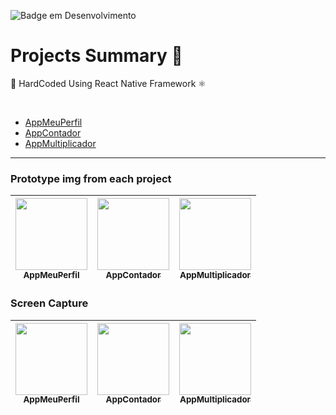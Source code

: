 ![Badge em Desenvolvimento](http://img.shields.io/static/v1?label=STATUS&message=EM%20DESENVOLVIMENTO&color=GREEN&style=for-the-badge)

<h1>Projects Summary 📝</h1>
<p>💅 HardCoded Using React Native Framework ⚛︎ </p>
<br>


* [AppMeuPerfil](#01-App-Meu-Perfil)
* [AppContador](#02-App-Contador)
* [AppMultiplicador](#03-App-Multiplicador)

<hr>

<h3>Prototype img from each project</h3>

| [<img src="https://drive.google.com/uc?id=1tB8PEz5MNLPAD1ZRXBih9Uulm3NZhD2x" width=115><br><sub>AppMeuPerfil</sub>](https://github.com/JeremiasAlgonz) |  [<img src="https://drive.google.com/uc?id=1pO6wux78L1ZgmLL80YYFpv8jD7GYMgRe" width=115><br><sub>AppContador</sub>](https://github.com/JeremiasAlgonz) |  [<img src="https://drive.google.com/uc?id=19TCUv3wuEdF7bPwm-r2d4F-QXTBD8Ccy" width=115><br><sub>AppMultiplicador</sub>](https://github.com/JeremiasAlgonz) |
| :---: | :---: | :---: |


<h3>Screen Capture</h3>

| [<img src="https://drive.google.com/uc?id=1tB8PEz5MNLPAD1ZRXBih9Uulm3NZhD2x" width=115><br><sub>AppMeuPerfil</sub>](https://github.com/JeremiasAlgonz) |  [<img src="https://drive.google.com/uc?id=1pO6wux78L1ZgmLL80YYFpv8jD7GYMgRe" width=115><br><sub>AppContador</sub>](https://github.com/JeremiasAlgonz) |  [<img src="https://drive.google.com/uc?id=19TCUv3wuEdF7bPwm-r2d4F-QXTBD8Ccy" width=115><br><sub>AppMultiplicador</sub>](https://github.com/JeremiasAlgonz) |
| :---: | :---: | :---: |
